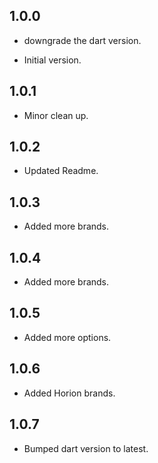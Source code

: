 ## 1.0.0
- downgrade the dart version.

- Initial version.
## 1.0.1

- Minor clean up.
## 1.0.2

- Updated Readme.
## 1.0.3

- Added more brands.

## 1.0.4

- Added more brands.

## 1.0.5

- Added more options.
## 1.0.6

- Added Horion brands.
## 1.0.7

- Bumped dart version to latest.




